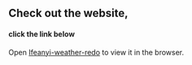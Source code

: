## Check out the website,

#### click the link below

Open [Ifeanyi-weather-redo](https://ifeanyi-weather-redo.netlify.app/) to view it in the browser.